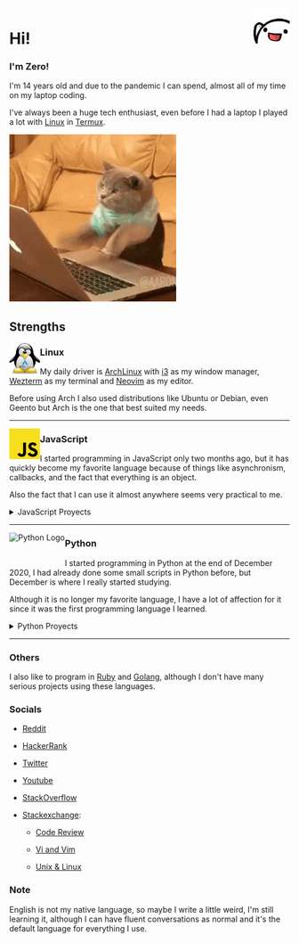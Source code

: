 <img src="./assets/about/wave.gif" alt="hi!" height="65" align="right">

# Hi!

### I'm Zero!

I'm 14 years old and due to the pandemic I can spend,
almost all of my time on my laptop coding.

I've always been a huge tech enthusiast, even before I had a laptop I played
a lot with [Linux](https://github.com/UltiRequiem/dotfiles) in [Termux](https://github.com/termux/termux-app).

![Me coding](./assets/about/coding.gif)

## Strengths

<img src="./assets/about/arch_pinguin.png" alt="Archlinux Icon" height="55" align=left>

### Linux

My daily driver is [ArchLinux](https://archlinux.org/) with
[i3](https://github.com/UltiRequiem/dotfiles/blob/main/config/i3/config)
as my window manager, [Wezterm](https://github.com/wez/wezterm) as my terminal and
[Neovim](https://github.com/UltiRequiem/neovim) as my editor.

Before using Arch I also used distributions like Ubuntu or Debian,
even Geento but Arch is the one that best suited my needs.

---

<img src="./assets/about/js_logo.png" alt="JavaScript Logo" height="55" align="left">

### JavaScript

I started programming in JavaScript only two months ago,
but it has quickly become my favorite language because of things like asynchronism,
callbacks, and the fact that everything is an object.

Also the fact that I can use it almost anywhere seems very practical to me.

<details>
 <summary>JavaScript Proyects</summary>
</details>

---

<img src="./assets/about/python_logo.ico" alt="Python Logo" height="55" align="left">

### Python

I started programming in Python at the end of December 2020,
I had already done some small scripts in Python before,
but December is where I really started studying.

Although it is no longer my favorite language,
I have a lot of affection for it since it was the first programming language I learned.

<details>
 <summary> Python Proyects</summary>
 <details>
  <summary>Easy Proyects</summary>
    * [IsEven.Py](https://github.com/UltiRequiem/isEven.py): Check is a integer is even or odd
 </details>
</details>

---

### Others

I also like to program in [Ruby](https://github.com/UltiRequiem/daily-ruby-practice)
and [Golang](https://github.com/UltiRequiem/daily-go-practice),
although I don't have many serious projects using these languages.

### Socials

- [Reddit](https://www.reddit.com/u/UltiRequiem)

- [HackerRank](https://hackerrank.com/Ultirequiem)

- [Twitter](https://twitter.com/UltiRequiem)

- [Youtube](https://youtube.com/UltiRequiem)

- [StackOverflow](https://stackoverflow.com/users/14720975)

- [Stackexchange](https://stackexchange.com):

  - [Code Review](https://codereview.stackexchange.com/users/242958)

  - [Vi and Vim](https://vi.stackexchange.com/users/33268)

  - [Unix & Linux](https://unix.stackexchange.com/users/453042)

### Note

English is not my native language, so maybe I write a little weird,
I'm still learning it, although I can have fluent conversations as normal
and it's the default language for everything I use.
